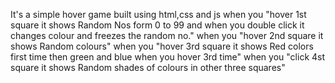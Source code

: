 It's a simple hover game built using html,css and js 
when you "hover 1st square it shows Random Nos form 0 to 99 and when you double click it changes colour and freezes the random no."
when you "hover 2nd square it shows Random colours"
when you "hover 3rd square it shows Red colors first time then green and blue when you hover 3rd time"
when you "click 4st square it shows Random shades of colours in other three squares"
